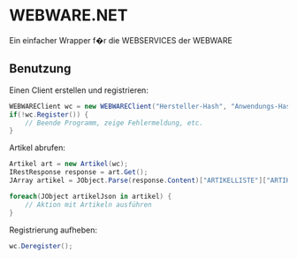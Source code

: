 # WEBWARE.NET

Ein einfacher Wrapper f�r die WEBSERVICES der WEBWARE

## Benutzung

Einen Client erstellen und registrieren:

```cs
WEBWAREClient wc = new WEBWAREClient("Hersteller-Hash", "Anwendungs-Hash", "Secret", 1, "Host", 443, "/WWSVC/");
if(!wc.Register()) {
    // Beende Programm, zeige Fehlermeldung, etc.
}
```

Artikel abrufen:

```cs
Artikel art = new Artikel(wc);
IRestResponse response = art.Get();
JArray artikel = JObject.Parse(response.Content)["ARTIKELLISTE"]["ARTIKEL"] as JArray;

foreach(JObject artikelJson in artikel) {
    // Aktion mit Artikeln ausführen
}
```

Registrierung aufheben:

```cs
wc.Deregister();
```
